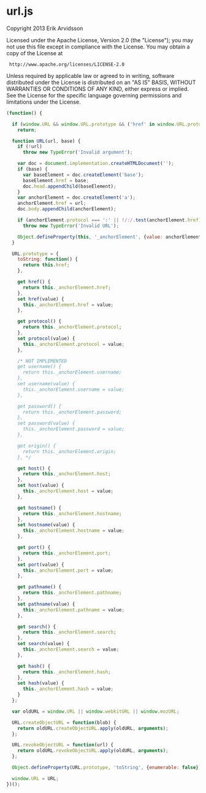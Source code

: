 # url.js
Copyright 2013 Erik Arvidsson

Licensed under the Apache License, Version 2.0 (the "License");
you may not use this file except in compliance with the License.
You may obtain a copy of the License at

     http://www.apache.org/licenses/LICENSE-2.0

Unless required by applicable law or agreed to in writing, software
distributed under the License is distributed on an "AS IS" BASIS,
WITHOUT WARRANTIES OR CONDITIONS OF ANY KIND, either express or implied.
See the License for the specific language governing permissions and
limitations under the License.


```js
(function() {

  if (window.URL && window.URL.prototype && ('href' in window.URL.prototype))
    return;

  function URL(url, base) {
    if (!url)
      throw new TypeError('Invalid argument');

    var doc = document.implementation.createHTMLDocument('');
    if (base) {
      var baseElement = doc.createElement('base');
      baseElement.href = base;
      doc.head.appendChild(baseElement);
    }
    var anchorElement = doc.createElement('a');
    anchorElement.href = url;
    doc.body.appendChild(anchorElement);

    if (anchorElement.protocol === ':' || !/:/.test(anchorElement.href))
      throw new TypeError('Invalid URL');

    Object.defineProperty(this, '_anchorElement', {value: anchorElement});
  }

  URL.prototype = {
    toString: function() {
      return this.href;
    },

    get href() {
      return this._anchorElement.href;
    },
    set href(value) {
      this._anchorElement.href = value;
    },

    get protocol() {
      return this._anchorElement.protocol;
    },
    set protocol(value) {
      this._anchorElement.protocol = value;
    },

    /* NOT IMPLEMENTED
    get username() {
      return this._anchorElement.username;
    },
    set username(value) {
      this._anchorElement.username = value;
    },

    get password() {
      return this._anchorElement.password;
    },
    set password(value) {
      this._anchorElement.password = value;
    },

    get origin() {
      return this._anchorElement.origin;
    }, */

    get host() {
      return this._anchorElement.host;
    },
    set host(value) {
      this._anchorElement.host = value;
    },

    get hostname() {
      return this._anchorElement.hostname;
    },
    set hostname(value) {
      this._anchorElement.hostname = value;
    },

    get port() {
      return this._anchorElement.port;
    },
    set port(value) {
      this._anchorElement.port = value;
    },

    get pathname() {
      return this._anchorElement.pathname;
    },
    set pathname(value) {
      this._anchorElement.pathname = value;
    },

    get search() {
      return this._anchorElement.search;
    },
    set search(value) {
      this._anchorElement.search = value;
    },

    get hash() {
      return this._anchorElement.hash;
    },
    set hash(value) {
      this._anchorElement.hash = value;
    }
  };

  var oldURL = window.URL || window.webkitURL || window.mozURL;

  URL.createObjectURL = function(blob) {
    return oldURL.createObjectURL.apply(oldURL, arguments);
  };

  URL.revokeObjectURL = function(url) {
    return oldURL.revokeObjectURL.apply(oldURL, arguments);
  };

  Object.defineProperty(URL.prototype, 'toString', {enumerable: false});

  window.URL = URL;
})();
```


